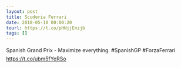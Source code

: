 ```yaml
---
layout: post
title: Scuderia Ferrari
date: 2018-05-10 00:00:20
tourl: https://t.co/pHNjjEnzjb
tags: []
---
```

Spanish Grand Prix - Maximize everything. #SpanishGP #ForzaFerrari https://t.co/ubm5fYeRSo